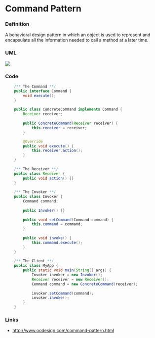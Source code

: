 # Command Pattern

### Definition

A behavioral design pattern in which an object is used to represent and encapsulate all the information needed to call a method at a later time.

### UML

![](http://www.oodesign.com/images/design_patterns/behavioral/command_implementation_-_uml_class_diagram.gif)

### Code

```java
	/** The Command **/
	public interface Command {
		void execute();
	}
	
	public class ConcreteCommand implements Command {
		Receiver receiver;
		
		public ConcreteCommand(Receiver receiver) {
			this.receiver = receiver;
		}

		@Override
		public void execute() {
			this.receiver.action();
		}
	}
	
	/** The Receiver **/
	public class Receiver {
		public void action() {}
	}
	
	/** The Invoker **/
	public class Invoker {
		Command command;
		
		public Invoker() {}
		
		public void setCommand(Command command) {
			this.command = command;
		}
		
		public void invoke() {
			this.command.execute();
		}
	}
	
	/** The Client **/
	public class MyApp {
		public static void main(String[] args) {
			Invoker invoker = new Invoker();
			Receiver receiver = new Receiver();
			Command command = new ConcreteCommand(receiver);
			
			invoker.setCommand(command);
			invoker.invoke();
		}
	}
```

### Links

* http://www.oodesign.com/command-pattern.html